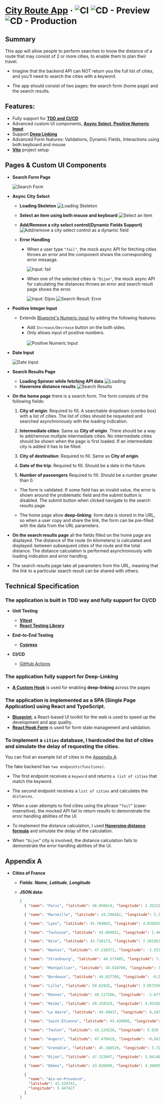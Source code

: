 # [City Route App](https://city-routes-app.vercel.app/) &middot; ![CI](https://github.com/wmdev0808/city-routes-app/actions/workflows/ci.yml/badge.svg) ![CD - Preview](https://github.com/wmdev0808/city-routes-app/actions/workflows/preview.yml/badge.svg) ![CD - Production](https://github.com/wmdev0808/city-routes-app/actions/workflows/production.yml/badge.svg)

## Summary

This app will allow people to perform searches to know the distance of a route that may consist of 2 or more cities, to enable them to plan their travel.

- Imagine that the backend API can NOT return you the full list of cities, and you’ll need to search the cities with a keyword.

- The app should consist of two pages: the search form (home page) and the search results.

## Features:

- Fully support for [**TDD and CI/CD**](#the-application-is-built-in-tdd-way-and-fully-support-for-cicd)
- Advanced custom UI components, [**Async Select, Positive Numeric Input**](#pages--custom-ui-components)
- Support [**Deep Linking**](#the-application-fully-support-for-deep-linking)
- Advanced Form features: Validations, Dynamic Fields, Interactions using both keyboard and mouse
- [**Vite**](https://vitejs.dev/) project setup

## Pages & Custom UI Components

- **Search Form Page**

  ![Search Form](./public/screenshots/homepage-01.png)

- **Async City Select**

  - **Loading Skeleton**
    ![Loading Skeleton](./public/screenshots/homepage-02.png)

  - **Select an item using both mouse and keyboard**
    ![Select an item ](./public/screenshots/homepage-03.png)

  - **Add/Remove a city select control(Dynamic Fields Support)**
    ![Add/remove a city select control as a dynamic field](./public/screenshots/homepage-04.png)

  - **Error Handling**

    - When a user type `"fail"`, the mock async API for fetching cities throws an error and the component shows the corresponding error mesasge.

      ![Input: fail](./public/screenshots/homepage-06.png)

    - When one of the selected cities is `"Dijon"`, the mock async API for calculating the distances throws an error and search result page shows the error.

      ![Input: Dijon](./public/screenshots/homepage-05.png)
      ![Search Result: Error](./public/screenshots/search-result-02.png)

- **Positive Integer Input**

  - Extends [Blueprint's Numeric input](https://blueprintjs.com/docs/#core/components/numeric-input) by adding the following features:

    - Add `Increase/Decrease` button on the both sides.
    - Only allows input of positive numbers.
      <br /><br />
      ![Positive Numeric Input](./public/screenshots/positive-numeric-input.png)

- **Date Input**

  ![Date Input](./public/screenshots/homepage-07.png)

- **Search Results Page**

  - **Loading Spinner while fetching API data**
    ![Loading](./public/screenshots/search-result-01.png)
  - **Haversine distance results**
    ![Search Results](./public/screenshots/search-result-03.png)

- **On the home page** there is a search form. The form consists of the following fields:

  1. **City of origin**: Required to fill. A searchable dropdown (combo box) with a list of cities. The list of cities should be requested and searched asynchronously with the loading indication.

  2. **Intermediate cities**: Same as **City of origin**. There should be a way to add/remove multiple intermediate cities. No intermediate cities should be shown when the page is first loaded. If an intermediate city is added it has to be filled.

  3. **City of destination**: Required to fill. Same as **City of origin**.

  4. **Date of the trip**: Required to fill. Should be a date in the future.

  5. **Number of passengers** Required to fill. Should be a number greater than 0.

  - The form is validated. If some field has an invalid value, the error is shown around the problematic field and the submit button is disabled. The submit button when clicked navigate to the search results page.

  - The home page allow **deep-linking**: form data is stored in the URL, so when a user copy and share the link, the form can be pre-filled with the data from the URL parameters.

- **On the search results page** all the fields filled on the home page are displayed. The distance of the route (in kilometers) is calculated and displayed: between subsequent cities of the route and the total distance. The distance calculation is performed asynchronously with loading indication and error handling.

- The search results page take all parameters from the URL, meaning that the link to a particular search result can be shared with others.

## Technical Specification

### The application is built in **TDD** way and fully support for **CI/CD**

- **Unit Testing**

  - [**Vitest**](https://vitest.dev/)
  - [**React Testing Library**](https://testing-library.com/docs/react-testing-library/intro/)

- **End-to-End Testing**

  - [**Cypress**](https://www.cypress.io/)

- **CI/CD**
  - [GitHub Actions](https://github.com/features/actions)

### The application fully support for Deep-Linking

- [**A Custom Hook**](/src/hooks/useCitySearchParams.ts) is used for enabling **deep-linking** across the pages

### The application is implemented as a SPA (Single Page Application) using **React** and **TypeScript**.

- [**Blueprint**](https://blueprintjs.com/), a React-based UI toolkit for the web is used to speed up the development and app quality.
- [**React Hook Form**](https://react-hook-form.com/) is used for form state management and validation.

### To implement a `cities` database, I hardcoded the list of cities and simulate the delay of requesting the cities.<br />

You can find an example list of cities in the [Appendix A](#appendix-a).<br/>

The fake backend has `two endpoints(functions)`.

- The first endpoint receives a `keyword` and returns `a list of cities` that match the keyword.

- The second endpoint receives a `list of cities` and calculates the `distances`.

- When a user attempts to find cities using the phrase `“fail”` (case-insensitive), the mocked API fail to return results to demonstrate the error handling abilities of the UI.

- To implement the distance calculation, I used [**Haversine distance formula**](https://en.wikipedia.org/wiki/Haversine_formula) and simulate the delay of the calculation.

- When `“Dijon”` city is involved, the distance calculation fails to demonstrate the error handling abilities of the UI.

## Appendix A

- **Cities of France**

  - **Fields**: **_Name_**, **_Latitude_**, **_Longitude_**

  - **JSON data**:

    ```json
    [
      { "name": "Paris", "latitude": 48.856614, "longitude": 2.352222 },

      { "name": "Marseille", "latitude": 43.296482, "longitude": 5.36978 },

      { "name": "Lyon", "latitude": 45.764043, "longitude": 4.835659 },

      { "name": "Toulouse", "latitude": 43.604652, "longitude": 1.444209 },

      { "name": "Nice", "latitude": 43.710173, "longitude": 7.261953 },

      { "name": "Nantes", "latitude": 47.218371, "longitude": -1.553621 },

      { "name": "Strasbourg", "latitude": 48.573405, "longitude": 7.752111 },

      { "name": "Montpellier", "latitude": 43.610769, "longitude": 3.876716 },

      { "name": "Bordeaux", "latitude": 44.837789, "longitude": -0.57918 },

      { "name": "Lille", "latitude": 50.62925, "longitude": 3.057256 },

      { "name": "Rennes", "latitude": 48.117266, "longitude": -1.677793 },

      { "name": "Reims", "latitude": 49.258329, "longitude": 4.031696 },

      { "name": "Le Havre", "latitude": 49.49437, "longitude": 0.107929 },

      { "name": "Saint-Étienne", "latitude": 45.439695, "longitude": 4.387178 },

      { "name": "Toulon", "latitude": 43.124228, "longitude": 5.928 },

      { "name": "Angers", "latitude": 47.478419, "longitude": -0.563166 },

      { "name": "Grenoble", "latitude": 45.188529, "longitude": 5.724524 },

      { "name": "Dijon", "latitude": 47.322047, "longitude": 5.04148 },

      { "name": "Nîmes", "latitude": 43.836699, "longitude": 4.360054 },

      {
        "name": "Aix-en-Provence",
        "latitude": 43.529742,
        "longitude": 5.447427
      }
    ]
    ```
